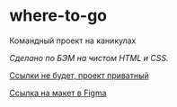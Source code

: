 # where-to-go
Командный проект на каникулах

*Сделано по БЭМ на чистом HTML и CSS.*

[Ссылки не будет, проект приватный](https://example.com/)

[Ссылка на макет в Figma](https://www.figma.com/file/abW84slwCDLNkQSSutzqXY/%D0%9F%D1%80%D0%B8%D0%B4%D1%83%D0%BC%D0%B0%D1%82%D1%8C-%D0%BD%D0%B0%D0%B7%D0%B2%D0%B0%D0%BD%D0%B8%D0%B5?node-id=0%3A1)
